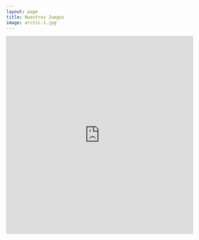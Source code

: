 ```yaml
---
layout: page
title: Nuestros Juegos
image: arctic-1.jpg
---
```

<iframe class="airtable-embed" src="https://airtable.com/embed/shrWUlXvkD0dHgJF3?backgroundColor=cyan&viewControls=on" frameborder="0" onmousewheel="" width="100%" height="533" style="background: transparent; border: 1px solid #ccc;"></iframe>
